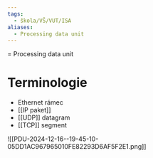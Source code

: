 ```yaml
---
tags:
  - škola/VŠ/VUT/ISA
aliases:
  - Processing data unit
---
```

= Processing data unit

# Terminologie
- Ethernet rámec
- [[IP paket]]
- [[UDP]] datagram
- [[TCP]] segment

![[PDU-2024-12-16--19-45-10-05DD1AC967965010FE82293D6AF5F2E1.png]]